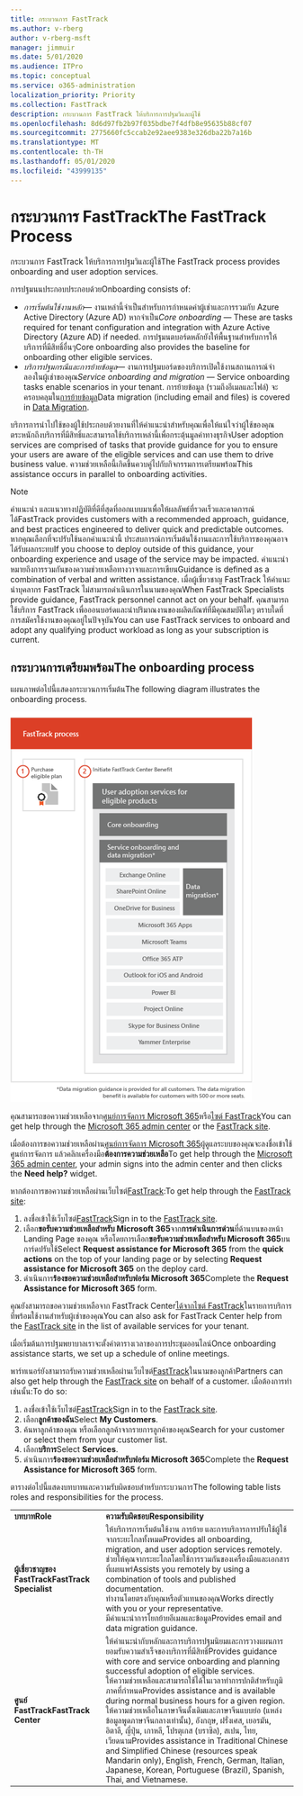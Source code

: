 ```yaml
---
title: กระบวนการ FastTrack
ms.author: v-rberg
author: v-rberg-msft
manager: jimmuir
ms.date: 5/01/2020
ms.audience: ITPro
ms.topic: conceptual
ms.service: o365-administration
localization_priority: Priority
ms.collection: FastTrack
description: กระบวนการ FastTrack ให้บริการการปฐมวิและผู้ใช้
ms.openlocfilehash: 8d6d97fb2b97f035bdbe7f4dfb8e95635b88cf07
ms.sourcegitcommit: 2775660fc5ccab2e92aee9383e326dba22b7a16b
ms.translationtype: MT
ms.contentlocale: th-TH
ms.lasthandoff: 05/01/2020
ms.locfileid: "43999135"
---
```

# <a name="the-fasttrack-process"></a><span data-ttu-id="ec346-103">กระบวนการ FastTrack</span><span class="sxs-lookup"><span data-stu-id="ec346-103">The FastTrack Process</span></span>

<span data-ttu-id="ec346-104">กระบวนการ FastTrack ให้บริการการปฐมวิและผู้ใช้</span><span class="sxs-lookup"><span data-stu-id="ec346-104">The FastTrack process provides onboarding and user adoption services.</span></span> 
  
<span data-ttu-id="ec346-105">การปฐมนนประกอบประกอบด้วย</span><span class="sxs-lookup"><span data-stu-id="ec346-105">Onboarding consists of:</span></span>
  
- <span data-ttu-id="ec346-106">*การเริ่มต้นใช้งานหลัก*— งานเหล่านี้จําเป็นสําหรับการกําหนดค่าผู้เช่าและการรวมกับ Azure Active Directory (Azure AD) หากจําเป็น</span><span class="sxs-lookup"><span data-stu-id="ec346-106">*Core onboarding* — These are tasks required for tenant configuration and integration with Azure Active Directory (Azure AD) if needed.</span></span> <span data-ttu-id="ec346-107">การปฐมนตบอร์ดหลักยังให้พื้นฐานสําหรับการให้บริการที่มีสิทธิ์อื่นๆ</span><span class="sxs-lookup"><span data-stu-id="ec346-107">Core onboarding also provides the baseline for onboarding other eligible services.</span></span> 
- <span data-ttu-id="ec346-108">*บริการปฐมกรณีและการย้ายข้อมูล*— งานการปฐมบอร์ดของบริการเปิดใช้งานสถานการณ์จําลองในผู้เช่าของคุณ</span><span class="sxs-lookup"><span data-stu-id="ec346-108">*Service onboarding and migration* — Service onboarding tasks enable scenarios in your tenant.</span></span> <span data-ttu-id="ec346-109">การย้ายข้อมูล (รวมถึงอีเมลและไฟล์) จะครอบคลุมใน[การย้ายข้อมูล](O365-data-migration.md)</span><span class="sxs-lookup"><span data-stu-id="ec346-109">Data migration (including email and files) is covered in [Data Migration](O365-data-migration.md).</span></span> 
    
<span data-ttu-id="ec346-110">บริการการนําไปใช้ของผู้ใช้ประกอบด้วยงานที่ให้คําแนะนําสําหรับคุณเพื่อให้แน่ใจว่าผู้ใช้ของคุณตระหนักถึงบริการที่มีสิทธิ์และสามารถใช้บริการเหล่านี้เพื่อกระตุ้นมูลค่าทางธุรกิจ</span><span class="sxs-lookup"><span data-stu-id="ec346-110">User adoption services are comprised of tasks that provide guidance for you to ensure your users are aware of the eligible services and can use them to drive business value.</span></span> <span data-ttu-id="ec346-111">ความช่วยเหลือนี้เกิดขึ้นควบคู่ไปกับกิจกรรมการเตรียมพร้อม</span><span class="sxs-lookup"><span data-stu-id="ec346-111">This assistance occurs in parallel to onboarding activities.</span></span>
  
> [!NOTE]
> <span data-ttu-id="ec346-112">คําแนะนํา และแนวทางปฏิบัติที่ดีที่สุดที่ออกแบบมาเพื่อให้ผลลัพธ์ที่รวดเร็วและคาดการณ์ได้</span><span class="sxs-lookup"><span data-stu-id="ec346-112">FastTrack provides customers with a recommended approach, guidance, and best practices engineered to deliver quick and predictable outcomes.</span></span> <span data-ttu-id="ec346-113">หากคุณเลือกที่จะปรับใช้นอกคําแนะนํานี้ ประสบการณ์การเริ่มต้นใช้งานและการใช้บริการของคุณอาจได้รับผลกระทบ</span><span class="sxs-lookup"><span data-stu-id="ec346-113">If you choose to deploy outside of this guidance, your onboarding experience and usage of the service may be impacted.</span></span> <span data-ttu-id="ec346-114">คําแนะนําหมายถึงการรวมกันของความช่วยเหลือทางวาจาและการเขียน</span><span class="sxs-lookup"><span data-stu-id="ec346-114">Guidance is defined as a combination of verbal and written assistance.</span></span> <span data-ttu-id="ec346-115">เมื่อผู้เชี่ยวชาญ FastTrack ให้คําแนะนําบุคลากร FastTrack ไม่สามารถดําเนินการในนามของคุณ</span><span class="sxs-lookup"><span data-stu-id="ec346-115">When FastTrack Specialists provide guidance, FastTrack personnel cannot act on your behalf.</span></span> <span data-ttu-id="ec346-116">คุณสามารถใช้บริการ FastTrack เพื่อออนบอร์ดและนําปริมาณงานของผลิตภัณฑ์ที่มีคุณสมบัติใดๆ ตราบใดที่การสมัครใช้งานของคุณอยู่ในปัจจุบัน</span><span class="sxs-lookup"><span data-stu-id="ec346-116">You can use FastTrack services to onboard and adopt any qualifying product workload as long as your subscription is current.</span></span> 
  
## <a name="the-onboarding-process"></a><span data-ttu-id="ec346-117">กระบวนการเตรียมพร้อม</span><span class="sxs-lookup"><span data-stu-id="ec346-117">The onboarding process</span></span>

<span data-ttu-id="ec346-118">แผนภาพต่อไปนี้แสดงกระบวนการเริ่มต้น</span><span class="sxs-lookup"><span data-stu-id="ec346-118">The following diagram illustrates the onboarding process.</span></span>
  
![เส้นเวลาสําหรับการใช้ประโยชน์ในการปฐมภาพ](media/o365-onboarding-timeline-m365-apps.png)
  
<span data-ttu-id="ec346-120">คุณสามารถขอความช่วยเหลือจาก[ศูนย์การจัดการ Microsoft 365](https://go.microsoft.com/fwlink/?linkid=2032704)หรือ[ไซต์ FastTrack](https://go.microsoft.com/fwlink/?linkid=780698)</span><span class="sxs-lookup"><span data-stu-id="ec346-120">You can get help through the [Microsoft 365 admin center](https://go.microsoft.com/fwlink/?linkid=2032704) or the [FastTrack site](https://go.microsoft.com/fwlink/?linkid=780698).</span></span> 

<span data-ttu-id="ec346-121">เมื่อต้องการขอความช่วยเหลือผ่าน[ศูนย์การจัดการ Microsoft 365](https://go.microsoft.com/fwlink/?linkid=2032704)ผู้ดูแลระบบของคุณจะลงชื่อเข้าใช้ศูนย์การจัดการ แล้วคลิกเครื่องมือ**ต้องการความช่วยเหลือ**</span><span class="sxs-lookup"><span data-stu-id="ec346-121">To get help through the [Microsoft 365 admin center](https://go.microsoft.com/fwlink/?linkid=2032704), your admin signs into the admin center and then clicks the **Need help?** widget.</span></span> 

<span data-ttu-id="ec346-122">หากต้องการขอความช่วยเหลือผ่านเว็บไซต์[FastTrack](https://go.microsoft.com/fwlink/?linkid=780698):</span><span class="sxs-lookup"><span data-stu-id="ec346-122">To get help through the [FastTrack site](https://go.microsoft.com/fwlink/?linkid=780698):</span></span> 
1.    <span data-ttu-id="ec346-123">ลงชื่อเข้าใช้เว็บไซต์[FastTrack](https://go.microsoft.com/fwlink/?linkid=780698)</span><span class="sxs-lookup"><span data-stu-id="ec346-123">Sign in to the [FastTrack site](https://go.microsoft.com/fwlink/?linkid=780698).</span></span> 
2.    <span data-ttu-id="ec346-124">เลือก**ขอรับความช่วยเหลือสําหรับ Microsoft 365**จาก**การดําเนินการด่วน**ที่ด้านบนของหน้า Landing Page ของคุณ หรือโดยการเลือก**ขอรับความช่วยเหลือสําหรับ Microsoft 365**บนการ์ดปรับใช้</span><span class="sxs-lookup"><span data-stu-id="ec346-124">Select **Request assistance for Microsoft 365** from the **quick actions** on the top of your landing page or by selecting **Request assistance for Microsoft 365** on the deploy card.</span></span>
3.    <span data-ttu-id="ec346-125">ดําเนินการ**ร้องขอความช่วยเหลือสําหรับฟอร์ม Microsoft 365**</span><span class="sxs-lookup"><span data-stu-id="ec346-125">Complete the **Request Assistance for Microsoft 365** form.</span></span> 
  
 <span data-ttu-id="ec346-126">คุณยังสามารถขอความช่วยเหลือจาก FastTrack Center[ได้จากไซต์ FastTrack](https://go.microsoft.com/fwlink/?linkid=780698)ในรายการบริการที่พร้อมใช้งานสําหรับผู้เช่าของคุณ</span><span class="sxs-lookup"><span data-stu-id="ec346-126">You can also ask for FastTrack Center help from the [FastTrack site](https://go.microsoft.com/fwlink/?linkid=780698) in the list of available services for your tenant.</span></span> 
    
 <span data-ttu-id="ec346-127">เมื่อเริ่มต้นการปฐมพยาบาลเราจะตั้งค่าตารางเวลาของการประชุมออนไลน์</span><span class="sxs-lookup"><span data-stu-id="ec346-127">Once onboarding assistance starts, we set up a schedule of online meetings.</span></span>
    
<span data-ttu-id="ec346-128">พาร์ทเนอร์ยังสามารถรับความช่วยเหลือผ่านเว็บไซต์[FastTrack](https://go.microsoft.com/fwlink/?linkid=780698)ในนามของลูกค้า</span><span class="sxs-lookup"><span data-stu-id="ec346-128">Partners can also get help through the [FastTrack site](https://go.microsoft.com/fwlink/?linkid=780698) on behalf of a customer.</span></span> <span data-ttu-id="ec346-129">เมื่อต้องการทําเช่นนั้น:</span><span class="sxs-lookup"><span data-stu-id="ec346-129">To do so:</span></span>
1.    <span data-ttu-id="ec346-130">ลงชื่อเข้าใช้เว็บไซต์[FastTrack](https://go.microsoft.com/fwlink/?linkid=780698)</span><span class="sxs-lookup"><span data-stu-id="ec346-130">Sign in to the [FastTrack site](https://go.microsoft.com/fwlink/?linkid=780698).</span></span> 
2.    <span data-ttu-id="ec346-131">เลือก**ลูกค้าของฉัน**</span><span class="sxs-lookup"><span data-stu-id="ec346-131">Select **My Customers**.</span></span>
3.    <span data-ttu-id="ec346-132">ค้นหาลูกค้าของคุณ หรือเลือกลูกค้าจากรายการลูกค้าของคุณ</span><span class="sxs-lookup"><span data-stu-id="ec346-132">Search for your customer or select them from your customer list.</span></span>
4.    <span data-ttu-id="ec346-133">เลือก**บริการ**</span><span class="sxs-lookup"><span data-stu-id="ec346-133">Select **Services**.</span></span>
5.    <span data-ttu-id="ec346-134">ดําเนินการ**ร้องขอความช่วยเหลือสําหรับฟอร์ม Microsoft 365**</span><span class="sxs-lookup"><span data-stu-id="ec346-134">Complete the **Request Assistance for Microsoft 365** form.</span></span> 

<span data-ttu-id="ec346-135">ตารางต่อไปนี้แสดงบทบาทและความรับผิดชอบสําหรับกระบวนการ</span><span class="sxs-lookup"><span data-stu-id="ec346-135">The following table lists roles and responsibilities for the process.</span></span>
    
|||
|:-----|:-----|
|<span data-ttu-id="ec346-136">**บทบาท**</span><span class="sxs-lookup"><span data-stu-id="ec346-136">**Role**</span></span> <br/> |<span data-ttu-id="ec346-137">**ความรับผิดชอบ**</span><span class="sxs-lookup"><span data-stu-id="ec346-137">**Responsibility**</span></span> <br/> |
|<span data-ttu-id="ec346-138">**ผู้เชี่ยวชาญของ FastTrack**</span><span class="sxs-lookup"><span data-stu-id="ec346-138">**FastTrack Specialist**</span></span> <br/> |<span data-ttu-id="ec346-139">ให้บริการการเริ่มต้นใช้งาน การย้าย และการบริการการปรับใช้ผู้ใช้จากระยะไกลทั้งหมด</span><span class="sxs-lookup"><span data-stu-id="ec346-139">Provides all onboarding, migration, and user adoption services remotely.</span></span>  <br/> <span data-ttu-id="ec346-140">ช่วยให้คุณจากระยะไกลโดยใช้การรวมกันของเครื่องมือและเอกสารที่เผยแพร่</span><span class="sxs-lookup"><span data-stu-id="ec346-140">Assists you remotely by using a combination of tools and published documentation.</span></span> <br/> <span data-ttu-id="ec346-141">ทํางานโดยตรงกับคุณหรือตัวแทนของคุณ</span><span class="sxs-lookup"><span data-stu-id="ec346-141">Works directly with you or your representative.</span></span> <br/> <span data-ttu-id="ec346-142">มีคําแนะนําการโยกย้ายอีเมลและข้อมูล</span><span class="sxs-lookup"><span data-stu-id="ec346-142">Provides email and data migration guidance.</span></span>|
|<span data-ttu-id="ec346-143">**ศูนย์ FastTrack**</span><span class="sxs-lookup"><span data-stu-id="ec346-143">**FastTrack Center**</span></span>  <br/> |<span data-ttu-id="ec346-144">ให้คําแนะนํากับหลักและการบริการปฐมนิยมและการวางแผนการยอมรับความสําเร็จของบริการที่มีสิทธิ์</span><span class="sxs-lookup"><span data-stu-id="ec346-144">Provides guidance with core and service onboarding and planning successful adoption of eligible services.</span></span>  <br/> <span data-ttu-id="ec346-145">ให้ความช่วยเหลือและสามารถใช้ได้ในเวลาทําการปกติสําหรับภูมิภาคที่กําหนด</span><span class="sxs-lookup"><span data-stu-id="ec346-145">Provides assistance and is available during normal business hours for a given region.</span></span> <br/> <span data-ttu-id="ec346-146">ให้ความช่วยเหลือในภาษาจีนดั้งเดิมและภาษาจีนแบบย่อ (แหล่งข้อมูลพูดภาษาจีนกลางเท่านั้น), อังกฤษ, ฝรั่งเศส, เยอรมัน, อิตาลี, ญี่ปุ่น, เกาหลี, โปรตุเกส (บราซิล), สเปน, ไทย, เวียดนาม</span><span class="sxs-lookup"><span data-stu-id="ec346-146">Provides assistance in Traditional Chinese and Simplified Chinese (resources speak Mandarin only), English, French, German, Italian, Japanese, Korean, Portuguese (Brazil), Spanish, Thai, and Vietnamese.</span></span>|
